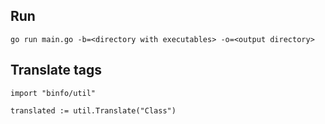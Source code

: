 ## Run

```
go run main.go -b=<directory with executables> -o=<output directory>
```

## Translate tags

```
import "binfo/util"

translated := util.Translate("Class")
```
